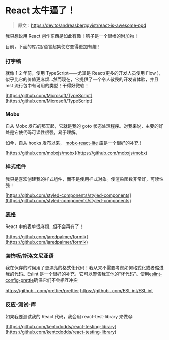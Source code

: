 # React 太牛逼了！

> 原文：<https://dev.to/andreasbergqvist/react-is-awesome-ppd>

我只想说用 React 创作东西是如此有趣！钩子是一个很棒的附加物！

目前，下面的库/包/语言超集使它变得更加有趣！

### 打字稿

就像 1-2 年前，使用 TypeScript——尤其是 React(更多的开发人员使用 Flow ),似乎比它的价值更麻烦...然而现在，它提供了一个令人敬畏的开发者体验，并且 mst 流行包中有可用的类型！干得好微软！

[https://github.com/Microsoft/TypeScript](https://github.com/Microsoft/TypeScript)

### Mobx

自从 Mobx 发布的那天起，它就是我的 goto 状态处理程序。对我来说，主要的好处是它使代码可读性很强，易于理解。

如今，自从 hooks 发布以来， [mobx-react-lite](https://github.com/mobxjs/mobx-react-lite) 库是一个很好的补充！

[https://github.com/mobxjs/mobx](https://github.com/mobxjs/mobx)

### 样式组件

我只是喜欢创建我的样式组件，而不是使用样式对象。使渲染函数非常好，可读性强！

[https://github.com/styled-components/styled-components](https://github.com/styled-components/styled-components)

### [表格](#formik)

React 中的表单很麻烦...但不会再有了！

[https://github.com/jaredpalmer/formik](https://github.com/jaredpalmer/formik)

### 装饰板/斯洛文尼亚语

我在保存的时候用了更漂亮的格式化代码！我从来不需要考虑如何格式化或者缩进我的代码。Eslint 是一个很好的补充，它可以警告我其他的“坏代码”。使用[eslint-config-prettle](https://github.com/prettier/eslint-config-prettier)确保它们不会相互冲突

[https://github . com/prettier/prettier](https://github.com/prettier/prettier)
[https://github . com/ESL int/ESL int](https://github.com/eslint/eslint)

### 反应-测试-库

如果我要测试我的 React 代码，我会用 react-test-library 来做😂

[https://github.com/kentcdodds/react-testing-library](https://github.com/kentcdodds/react-testing-library)

<end-of-react-love></end-of-react-love>